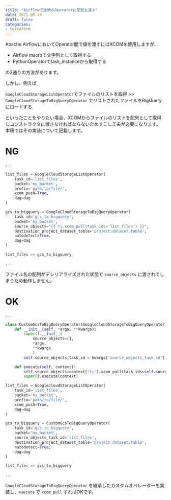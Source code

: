 ```yaml
---
title: "Airflowで後続のOperatorに配列を渡す"
date: 2021-05-20
draft: false
categories:
- terraform
---
```


Apache AirflowにおいてOperator間で値を渡すにはXCOMを使用しますが、

- Airflow macroで文字列として取得する
- PythonOperatorでtask_instanceから取得する

の2通りの方法があります。

しかし、例えば

`GoogleCloudStorageListOperator`でファイルのリストを取得 >> `GoogleCloudStorageToBigQueryOperator` でリストされたファイルをBigQueryにロードする

といったことをやりたい場合、XCOMからファイルのリストを配列として取得しコンストラクタに渡さなければならないためすこし工夫が必要になります。
本稿ではその実装について記載します。

# NG

```python
...

list_files = GoogleCloudStorageListOperator(
    task_id='list_files',
    bucket='my_bucket',
    prefix='path/to/file/', 
    xcom_push=True,
    dag=dag
)

gcs_to_bigquery = GoogleCloudStorageToBigQueryOperator(
    task_id='gcs_to_bigquery',
    bucket='my_bucket',
    source_objects="{{ ti.xcom_pull(task_ids='list_files') }}",
    destination_project_dataset_table='project:dataset.table',
    autodetect=True,
    dag=dag
)

list_files >> gcs_to_bigquery

...
```

ファイル名の配列がデシリアライズされた状態で `source_objects` に渡されてしまうため動作しません。

# OK

```python
...

class CustomGcsToBigQueryOperator(GoogleCloudStorageToBigQueryOperator):
    def __init__(self, *args, **kwargs):
        super().__init__(
            source_objects=[],
            *args,
            **kwargs
            )
        self.source_objects_task_id = kwargs['source_objects_task_id']

    def execute(self, context):
        self.source_objects=context['ti'].xcom_pull(task_ids=self.source_objects_task_id)
        super().execute(context)

list_files = GoogleCloudStorageListOperator(
    task_id='list_files',
    bucket='my_bucket',
    prefix='path/to/file/', 
    xcom_push=True,
    dag=dag
)

gcs_to_bigquery = CustomGcsToBigQueryOperator(
    task_id='gcs_to_bigquery',
    bucket='my_bucket',
    source_objects_task_id='list_files',
    destination_project_dataset_table='project:dataset.table',
    autodetect=True,
    dag=dag
)

list_files >> gcs_to_bigquery

...
```

`GoogleCloudStorageToBigQueryOperator` を継承したカスタムオペレーターを実装し、`execute` で `xcom_pull` すればOKです。
